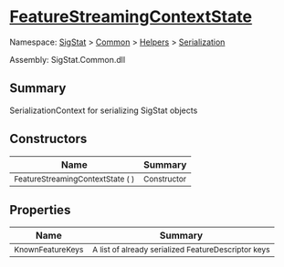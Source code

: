 # [FeatureStreamingContextState](./FeatureStreamingContextState.md)

Namespace: [SigStat]() > [Common](./../../README.md) > [Helpers](./../README.md) > [Serialization](./README.md)

Assembly: SigStat.Common.dll

## Summary
SerializationContext for serializing SigStat objects

## Constructors

| Name | Summary | 
| --- | --- | 
| <sub>FeatureStreamingContextState (  )</sub><!--aaaaaaaaaaaaaaaaaaaaaaaaaaaaaaaaaaaaaaaaaaaaaaaaaaaaaaaaaaa-->| <sub>Constructor</sub>| <br>


## Properties

| Name | Summary | 
| --- | --- | 
| <sub>KnownFeatureKeys</sub><!--aaaaaaaaaaaaaaaaaaaaaaaaaaaaaaaaaaaaaaaaaaaaaaaaaaaaaaaaaaa-->| <sub>A list of already serialized FeatureDescriptor keys</sub>| <br>



